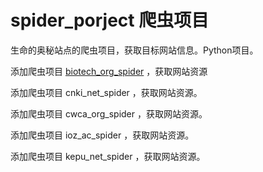 # spider_porject 爬虫项目 #
生命的奥秘站点的爬虫项目，获取目标网站信息。Python项目。

添加爬虫项目 [biotech_org_spider](http://www.biotech.org.cn) ，获取网站资源

添加爬虫项目 cnki_net_spider ，获取网站资源。

添加爬虫项目 cwca_org_spider ，获取网站资源。

添加爬虫项目 ioz_ac_spider ，获取网站资源。

添加爬虫项目 kepu_net_spider ，获取网站资源。